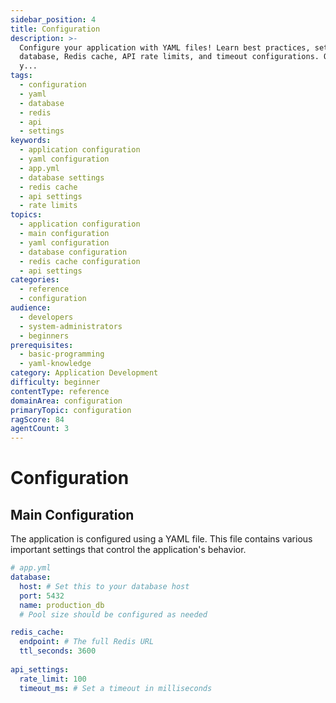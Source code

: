 ```yaml
---
sidebar_position: 4
title: Configuration
description: >-
  Configure your application with YAML files! Learn best practices, settings for
  database, Redis cache, API rate limits, and timeout configurations. Optimize
  y...
tags:
  - configuration
  - yaml
  - database
  - redis
  - api
  - settings
keywords:
  - application configuration
  - yaml configuration
  - app.yml
  - database settings
  - redis cache
  - api settings
  - rate limits
topics:
  - application configuration
  - main configuration
  - yaml configuration
  - database configuration
  - redis cache configuration
  - api settings
categories:
  - reference
  - configuration
audience:
  - developers
  - system-administrators
  - beginners
prerequisites:
  - basic-programming
  - yaml-knowledge
category: Application Development
difficulty: beginner
contentType: reference
domainArea: configuration
primaryTopic: configuration
ragScore: 84
agentCount: 3
---
```


# Configuration

## Main Configuration

The application is configured using a YAML file. This file contains various important settings that control the application's behavior.

```yaml
# app.yml
database:
  host: # Set this to your database host
  port: 5432
  name: production_db
  # Pool size should be configured as needed

redis_cache:
  endpoint: # The full Redis URL
  ttl_seconds: 3600
  
api_settings:
  rate_limit: 100
  timeout_ms: # Set a timeout in milliseconds
